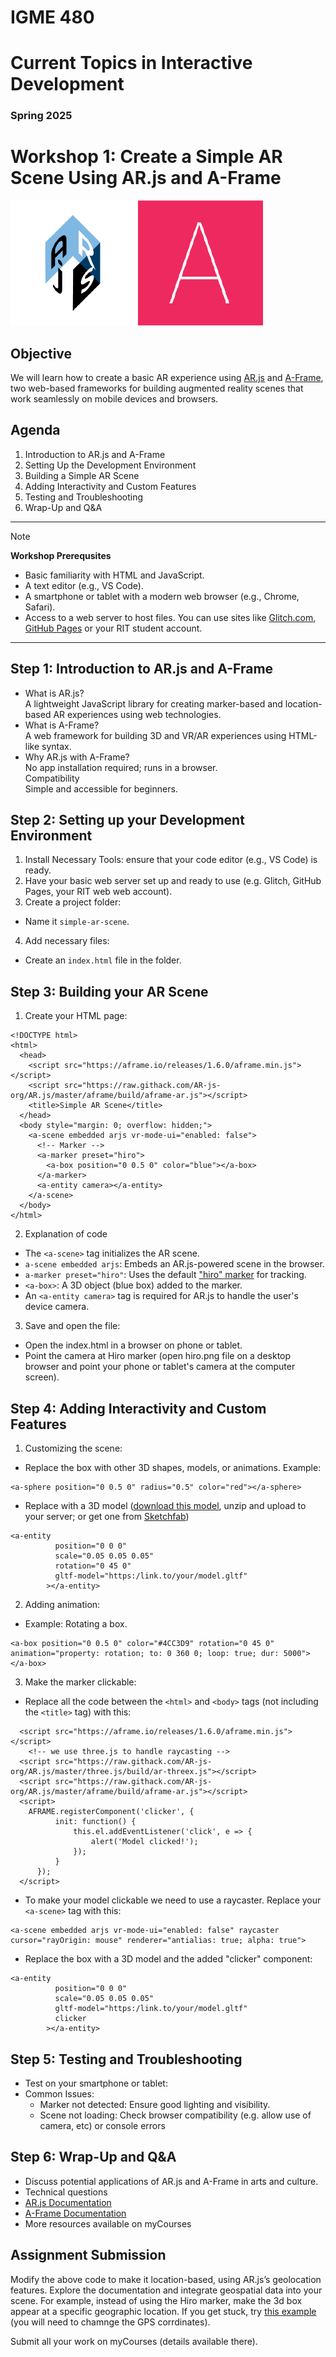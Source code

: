 # IGME 480

# Current Topics in Interactive Development

### Spring 2025

# Workshop 1: Create a Simple AR Scene Using AR.js and A-Frame
[![AR.js](img/arjs.png "AR.js")](https://ar-js-org.github.io/AR.js-Docs) [![A-Frame](img/aframe.png "A-Frame")](https://aframe.io)

## Objective
We will learn how to create a basic AR experience using [AR.js](https://ar-js-org.github.io/AR.js-Docs) and [A-Frame](https://aframe.io), two web-based frameworks for building augmented reality scenes that work seamlessly on mobile devices and browsers.

## Agenda
1. Introduction to AR.js and A-Frame
2. Setting Up the Development Environment
3. Building a Simple AR Scene
4. Adding Interactivity and Custom Features
5. Testing and Troubleshooting
6. Wrap-Up and Q&A

---

>[!NOTE]
> **Workshop Prerequsites**
- Basic familiarity with HTML and JavaScript.
- A text editor (e.g., VS Code).
- A smartphone or tablet with a modern web browser (e.g., Chrome, Safari).
- Access to a web server to host files. You can use sites like [Glitch.com](https://glitch.com), [GitHub Pages](https://pages.github.com/) or your RIT student account.

---

## Step 1: Introduction to AR.js and A-Frame
- What is AR.js?<br />A lightweight JavaScript library for creating marker-based and location-based AR experiences using web technologies.
- What is A-Frame?<br />A web framework for building 3D and VR/AR experiences using HTML-like syntax.
- Why AR.js with A-Frame?<br >No app installation required; runs in a browser.<br />Compatibility<br />Simple and accessible for beginners.

## Step 2: Setting up your Development Environment
1. Install Necessary Tools: ensure that your code editor (e.g., VS Code) is ready.
2. Have your basic web server set up and ready to use (e.g. Glitch, GitHub Pages, your RIT web web account).
3. Create a project folder:
- Name it `simple-ar-scene`.
4. Add necessary files:
- Create an `index.html` file in the folder.

## Step 3: Building your AR Scene
1. Create your HTML page:
```
<!DOCTYPE html>
<html>
  <head>
    <script src="https://aframe.io/releases/1.6.0/aframe.min.js"></script>
    <script src="https://raw.githack.com/AR-js-org/AR.js/master/aframe/build/aframe-ar.js"></script>
    <title>Simple AR Scene</title>
  </head>
  <body style="margin: 0; overflow: hidden;">
    <a-scene embedded arjs vr-mode-ui="enabled: false">
      <!-- Marker -->
      <a-marker preset="hiro">
        <a-box position="0 0.5 0" color="blue"></a-box>
      </a-marker>
      <a-entity camera></a-entity>
    </a-scene>
  </body>
</html>
```

2. Explanation of code
- The `<a-scene>` tag initializes the AR scene.
- `a-scene embedded arjs`: Embeds an AR.js-powered scene in the browser.
- `a-marker preset="hiro"`: Uses the default ["hiro" marker](https://raw.githubusercontent.com/AR-js-org/AR.js/master/data/images/hiro.png) for tracking.
- `<a-box>`: A 3D object (blue box) added to the marker.
- An `<a-entity camera>` tag is required for AR.js to handle the user's device camera.

3. Save and open the file:
- Open the index.html in a browser on phone or tablet.
- Point the camera at Hiro marker (open hiro.png file on a desktop browser and point your phone or tablet's camera at the computer screen).

## Step 4: Adding Interactivity and Custom Features
1. Customizing the scene:
- Replace the box with other 3D shapes, models, or animations. Example:
```
<a-sphere position="0 0.5 0" radius="0.5" color="red"></a-sphere>
```
- Replace with a 3D model ([download this model](https://coemergencelab.com/ar/scene.zip), unzip and upload to your server; or get one from [Sketchfab](https://sketchfab.com))
```
<a-entity
          position="0 0 0"
          scale="0.05 0.05 0.05"
          rotation="0 45 0"
          gltf-model="https:/link.to/your/model.gltf"
        ></a-entity>
```

2. Adding animation:
- Example: Rotating a box.
```
<a-box position="0 0.5 0" color="#4CC3D9" rotation="0 45 0" animation="property: rotation; to: 0 360 0; loop: true; dur: 5000"></a-box>
```

3. Make the marker clickable:
- Replace all the code between the `<html>` and `<body>` tags (not including the `<title>` tag) with this:
```
  <script src="https://aframe.io/releases/1.6.0/aframe.min.js"></script>
    <!-- we use three.js to handle raycasting -->
  <script src="https://raw.githack.com/AR-js-org/AR.js/master/three.js/build/ar-threex.js"></script>
  <script src="https://raw.githack.com/AR-js-org/AR.js/master/aframe/build/aframe-ar.js"></script>
  <script>
    AFRAME.registerComponent('clicker', {
          init: function() {
              this.el.addEventListener('click', e => {
                  alert('Model clicked!');
              });
          }
      });
  </script>
  ```
- To make your model clickable we need to use a raycaster. Replace your `<a-scene>` tag with this:
```
<a-scene embedded arjs vr-mode-ui="enabled: false" raycaster cursor="rayOrigin: mouse" renderer="antialias: true; alpha: true">
```
- Replace the box with a 3D model and the added "clicker" component:
```
<a-entity
          position="0 0 0"
          scale="0.05 0.05 0.05"
          gltf-model="https:/link.to/your/model.gltf"
          clicker
        ></a-entity>
```

## Step 5: Testing and Troubleshooting
- Test on your smartphone or tablet:
- Common Issues:
    - Marker not detected: Ensure good lighting and visibility.
    - Scene not loading: Check browser compatibility (e.g. allow use of camera, etc) or console errors

## Step 6: Wrap-Up and Q&A
- Discuss potential applications of AR.js and A-Frame in arts and culture.
- Technical questions
- [AR.js Documentation](https://ar-js-org.github.io/AR.js-Docs)
- [A-Frame Documentation](https://aframe.io)
- More resources available on myCourses

## Assignment Submission
Modify the above code to make it location-based, using AR.js’s geolocation features. Explore the documentation and integrate geospatial data into your scene. For example, instead of using the Hiro marker, make the 3d box appear at a specific geographic location. If you get stuck, try [this example](https://github.com/carloscastellanos/teaching/blob/master/480/Spring%202025/examples/a-frame_primitive_location.html) (you will need to chamnge the GPS corrdinates).

Submit all your work on myCourses (details available there).